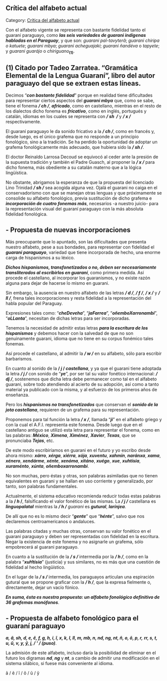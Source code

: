 ## Crítica del alfabeto actual

Category: [Crítica del alfabeto actual](http://descubrircorrientes.com.ar/2012/index.php/2277-diccionario-guarani/gramatica-elemental-de-la-lengua-guarani/nociones-elementales-de-fonologia-guarani/primera-regla-ortografica/critica-del-alfabeto-actual)

Con el alfabeto vigente se representa con bastante fidelidad tanto el guarani paraguayo, como _**las seis variedades de guarani indígenas habladas en el Paraguay**_, y que son: _guarani paĩ\-tavyterã_; _guarani chiripa o katuete_; _guarani mbya_; _guarani acheguajaki_; _guarani ñandéva_ o _tapyete_; y _guarani guarájo_ o _chiriguano_<sub><strong>(1)</strong></sub>.

## **(1)** Citado por Tadeo Zarratea. “Gramática Elemental de la Lengua Guaraní”, libro del autor paraguayo del que se extraen estas líneas.

Decimos “**_con bastante fidelidad_**” porque en realidad tiene dificultades para representar ciertos aspectos del **_guarani mbya_** que, como se sabe, tiene el fonema _**/ ch /**_, _**africado**_, como en castellano, mientras en el resto de los dialectos dicho fonema es **_fricativo_**, como en inglés, portugués y catalán, idiomas en los cuales se representa con **_/ sh  /_** y **_/ x /_** respectivamente.  

El guaraní paraguayo le da sonido fricativo a la _**/ ch /**_, como en francés y, desde luego, es el único grafema que no responde a un principio fonológico, sino a la tradición. Se ha perdido la oportunidad de adoptar un grafema fonológicamente más adecuado, que hubiera sido la _**/ sh /**_.

El doctor Reinaldo Larrosa Decoud se equivocó al ceder ante la presión de la supuesta tradición y también el Padre Guasch, al proponer la _**/ x /**_ para dicho fonema, más obediente a su catalán materno que a la lógica lingüística.

No obstante, abrigamos la esperanza de que la propuesta del licenciado Lino Trinidad _**/ sh /**_ sea acogida alguna vez. Ojalá el guarani no caiga en el conservadorismo con que se manejan otras lenguas y que próximamente se consolide su alfabeto fonológico, previa sustitución de dicho grafema e _**incorporación de cuatro fonemas más**_, necesarios -a nuestro juicio- para la representación visual del guaraní paraguayo con la más absoluta fidelidad fonológica.

## **\- Propuesta de nuevas incorporaciones**

Más preocupante que lo apuntado, son las dificultades que presenta nuestro alfabeto, pese a sus bondades, para representar con fidelidad el **_guarani paraguayo_**, variedad que tiene incorporada de hecho, una enorme carga de hispanismos a su léxico.

_**Dichos hispanismos, transfonetizados o no, deben ser necesariamente transliterados al escribirlos en guaraní**_, como primera medida. Así procede el castellano, al incorporar los guaranismos, y no existe razón alguna para dejar de hacerse lo mismo en guarani.

Sin embargo, la ausencia en nuestro alfabeto de las letras **_/ d /_**, **_/ f /_**, **_/ x /_** y _**/ ll /**_, frena tales incorporaciones y resta fidelidad a la representación del habla popular del Paraguay.

Expresiones tales como: “_**cheDeveha**_”, “_**jaFarrea**_”, “_**oñemboXarronambi**_”, “_**oLLanta**_”, necesitan de dichas letras para ser incorporadas.

Tenemos la necesidad de admitir estas letras **_para la escritura de los hispanismos_** y debemos hacer con la salvedad de que no son genuinamente guarani, idioma que no tiene en su corpus fonémico tales fonemas.

Así procede el castellano, al admitir la _**/ w /**_ en su alfabeto, sólo para escribir barbarismos.

En cuanto al sonido de la **/ _j_ / _castellana_**, y ya que el guarani tiene adoptada la letra **_/ j /_** con sonido de “**_ye_**”, por ser tal su valor fonético internacional: **_/ dj /_**, sostenemos que dicha letra debe permanecer como tal en el alfabeto guarani, sobre todo atendiendo al acierto de su adopción, así como a tanto material ya publicado con la misma, y al esfuerzo de los primeros años de enseñanza.

Pero los **_hispanismos no transfonetizados_** que conservan el _**sonido de la jota castellana**_, requieren de un grafema para su representación.

Proponemos para tal función la letra _**/ x /**_, llamada “_**ji**_” en el alfabeto griego y con la cual el A.F.I. representa este fonema. Desde luego que en el castellano antiguo se utilizó esta letra para representar el fonema, como en las palabras: **_México_**, _**Ximena**_, _**Ximénez**_, _**Xavier**_, _**Texas**_, que se pronunciaba **_Tejas_**, etc.

De este modo escribiríamos en guarani en el futuro y yo escribo desde ahora mismo: **_xárro_**, _**xérga**_, _**xiérra**_, _**xója**_, _**xuventu**_, _**xahmin**_, _**naránxa**_, _**xama**_, _**xénero**_, _**xendárme**_, _**xénte**_, _**xenóma**_, _**xitáno**_, _**xuégo**_, _**xue**_, _**xuhtísia**_, _**xuraménto**_, _**xúnta**_, _**oñemboxarronambi**_.

No son muchas, pero éstas y otras, son palabras asimiladas que no tienen equivalentes en guarani y se hallan en uso corriente y generalizado, por tanto, son palabras fundamentales.

Actualmente, el sistema educativo recomienda reducir todas estas palabras a la **/ _h_ /**, falsificando el valor fonético de las mismas. La _**/ j /**_ castellana es **_linguopalatal_** mientras la _**/ h /**_ _guarani_ es **_gutural_**, **_larínjea_**.

De allí que no es lo mismo decir “**_gente_**” que “**_hénte_**”, salvo que nos declaremos centroamericanos o andaluces.

Las palabras citadas y muchas otras, conservan su valor fonético en el guarani paraguayo y deben ser representadas con fidelidad en la escritura. Negar la existencia de este fonema y no asignarle un grafema, sólo empobrecerá al guarani paraguayo.

En cuanto a la sustitución de la _**/ s /**_ intermedia por la **_/ h /_**, como en la palabra “_**xuHtísia**_” (justicia) y sus similares, no es más que una cuestión de fidelidad al hecho lingüístico.

En el lugar de la **_/ s /_** intermedia, los paraguayos articulan una espiración gutural que se propone graficar con la _**/ h /**_, que la expresa fielmente o, directamente, dejar un vacío fónico.  

_**En suma, ésta es nuestra propuesta: un alfabeto fonológico definitivo de 36 grafemas monófonos**_.

## **\- Propuesta de alfabeto fonológico para el guaraní paraguayo**

_**a, ã, sh, d, e, ẽ, f, g, h, i, ĩ, x, k, l, ll, m, mb, n, nd, ng, nt, ñ, o, õ, p, r,**_ _**rr, s, t, u, ũ, v, y, ỹ, j, / ' / (puso)**_.

La admisión de este alfabeto, incluso daría la posibilidad de eliminar en el futuro los digramas _**nd**_, **_ng_** y **_nt_**, a cambio de admitir una modificación en el sistema silábico, si fuese más conveniente al idioma.

ã / ẽ / ĩ / õ / ũ / ỹ